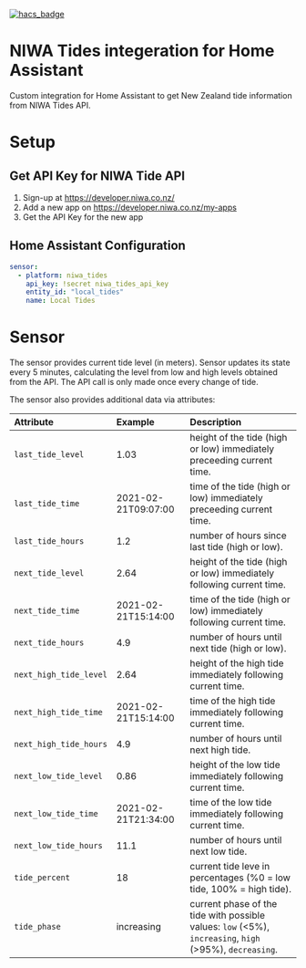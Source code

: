 [![hacs_badge](https://img.shields.io/badge/HACS-Custom-orange.svg?style=for-the-badge)](https://github.com/custom-components/hacs)

# NIWA Tides integeration for Home Assistant

Custom integration for Home Assistant to get New Zealand tide information from NIWA Tides API.

# Setup

## Get API Key for NIWA Tide API

1. Sign-up at https://developer.niwa.co.nz/
2. Add a new app on https://developer.niwa.co.nz/my-apps
3. Get the API Key for the new app

## Home Assistant Configuration

```yaml
sensor:
  - platform: niwa_tides
    api_key: !secret niwa_tides_api_key
    entity_id: "local_tides"
    name: Local Tides
```

# Sensor

The sensor provides current tide level (in meters). Sensor updates its state every 5 minutes, calculating the level from low and high levels obtained from the API. The API call is only made once every change of tide.

The sensor also provides additional data via attributes:

| Attribute             | Example             | Description  |
| :-------------------- | :------------------ | :----------- |
| `last_tide_level`     | 1.03                | height of the tide (high or low) immediately preceeding current time.
| `last_tide_time`      | 2021-02-21T09:07:00 | time of the tide (high or low) immediately preceeding current time.
| `last_tide_hours`     | 1.2                 | number of hours since last tide (high or low).
| `next_tide_level`     | 2.64                | height of the tide (high or low) immediately following current time.
| `next_tide_time`      | 2021-02-21T15:14:00 | time of the tide (high or low) immediately following current time.
| `next_tide_hours`     | 4.9                 | number of hours until next tide (high or low).
| `next_high_tide_level`| 2.64                | height of the high tide immediately following current time.
| `next_high_tide_time` | 2021-02-21T15:14:00 | time of the high tide immediately following current time.
| `next_high_tide_hours`| 4.9                 | number of hours until next high tide.
| `next_low_tide_level` | 0.86                | height of the low tide immediately following current time.
| `next_low_tide_time`  | 2021-02-21T21:34:00 | time of the low tide immediately following current time.
| `next_low_tide_hours` | 11.1                | number of hours until next low tide.
| `tide_percent`        | 18                  | current tide leve in percentages (%0 = low tide, 100% = high tide).
| `tide_phase`          | increasing          | current phase of the tide with possible values: `low` (<5%), `increasing`, `high` (>95%), `decreasing`.

